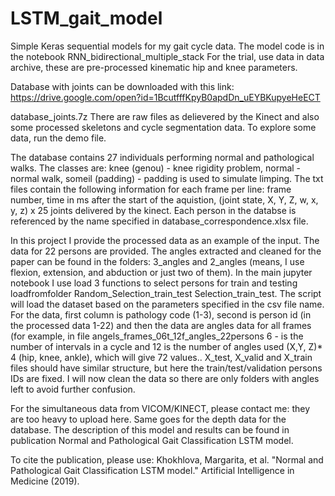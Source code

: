 # LSTM_gait_model
Simple Keras sequential models for my gait cycle data.
The model code is in the notebook RNN_bidirectional_multiple_stack
For the trial, use data in data archive, these are pre-processed kinematic hip and knee parameters.


Database with joints can be downloaded with this link:
https://drive.google.com/open?id=1BcutfffKpyB0apdDn_uEYBKupyeHeECT

database_joints.7z
There are raw files as delievered by the Kinect and also some processed skeletons and cycle segmentation data.
To explore some data, run the demo file.

The database contains 27 individuals performing normal and pathological walks. The classes are: knee (genou) - knee rigidity problem, normal - normal walk, someil (padding) - padding is used to simulate limping.
The txt files contain the following information for each frame per line:
frame number, time in ms after the start of the aquistion, (joint state, X, Y, Z, w, x, y, z) x 25 joints delivered by the kinect.
Each person in the databse is referenced by the name specified in database_correspondence.xlsx file.

In this project I provide the processed data as an example of the input. The data for 22 persons are provided. 
The angles extracted and cleaned for the paper can be found in the folders: 3_angles and 2_angles (means, I use flexion, extension, and abduction or just two of them). In the main jupyter notebook I use load 3 functions to select persons for train and testing loadfromfolder Random_Selection_train_test Selection_train_test. The script will load the dataset based on the parameters specified in the csv file  name.
For the data, first column is pathology code (1-3), second is person id (in the processed data 1-22) and then the data are angles data for all frames (for example, in file angels_frames_06t_12f_angles_22persons  6 - is the number of intervals in a cycle and 12 is the number of angles used (X,Y, Z)* 4 (hip, knee, ankle), which will give 72 values.. X_test, X_valid and X_train files should have similar structure, but here the train/test/validation persons IDs are fixed. I will now clean the data so there are only folders with angles left to avoid further confusion.

For the simultaneous data from VICOM/KINECT, please contact me: they are too heavy to upload here.
Same goes for the depth data for the database.
The description of this model and results can be found in publication Normal and Pathological Gait Classification LSTM model.

To cite the publication, please use:
Khokhlova, Margarita, et al. "Normal and Pathological Gait Classification LSTM model." Artificial Intelligence in Medicine (2019).
